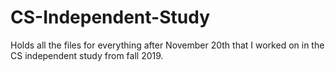 # CS-Independent-Study

Holds all the files for everything after November 20th that I worked on in the CS independent study from fall 2019. 
